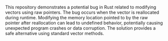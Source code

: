 This repository demonstrates a potential bug in Rust related to modifying vectors using raw pointers. The bug occurs when the vector is reallocated during runtime. Modifying the memory location pointed to by the raw pointer after reallocation can lead to undefined behavior, potentially causing unexpected program crashes or data corruption. The solution provides a safe alternative using standard vector methods.